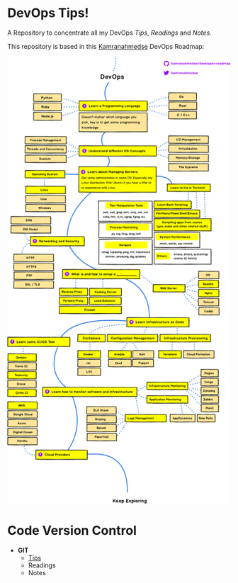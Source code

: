 # DevOps Tips!
A Repository to concentrate all my DevOps *Tips*, *Readings* and *Notes*.

This repository is based in this [Kamranahmedse](https://github.com/kamranahmedse) DevOps Roadmap:

<p align="center"><img src="images/devops.png"></p>

# Code Version Control

- **GIT**
  - [Tips](git.md)
  - Readings
  - Notes
